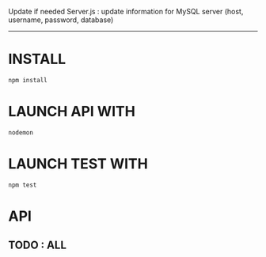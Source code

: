 Update if needed Server.js :
update information for MySQL server (host, username, password, database)

------------------

# INSTALL #

```
npm install
```

# LAUNCH API WITH #
```
nodemon
```

# LAUNCH TEST WITH #
```
npm test
```


# API #
TODO :
ALL
------------------
